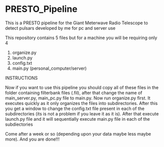 # PRESTO_Pipeline
This is a PRESTO pipeline for the Giant Meterwave Radio Telescope to detect pulsars developed by me for pc and server use


This repository contains 5 files but for a machine you will be requiring only 4
1. organize.py
2. launch.py
3. config.txt
4. main.py (personal_computer/server)

INSTRUCTIONS

Now if you want to use this pipeline you should copy all of these files in the folder containing filterbank files (.fil), after that change the name of main_server.py, main_pc.py file to main.py.
Now run organize.py first. It executes quickly as it only organizes the files into subdirectories.
After this you get a window to change the config.txt file present in each of the subdirectories (its is not a problem if you leave it as it is).
After that execute launch.py file and it will sequentially execute main.py file in each of the subdiectories

Come after a week or so (depending upon your data maybe less maybe more). And you are done!!!
